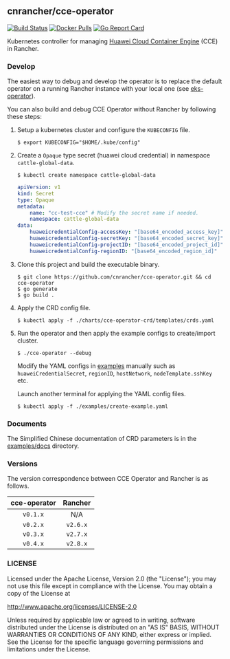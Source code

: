 ## cnrancher/cce-operator

[![Build Status](https://drone-pandaria.cnrancher.com/api/badges/cnrancher/cce-operator/status.svg?ref=refs/heads/main)](https://drone-pandaria.cnrancher.com/cnrancher/cce-operator)
[![Docker Pulls](https://img.shields.io/docker/pulls/cnrancher/cce-operator.svg)](https://store.docker.com/community/images/cnrancher/cce-operator)
[![Go Report Card](https://goreportcard.com/badge/github.com/cnrancher/cce-operator)](https://goreportcard.com/report/github.com/cnrancher/cce-operator)

Kubernetes controller for managing [Huawei Cloud Container Engine](https://www.huaweicloud.com/product/cce.html) (CCE) in Rancher.

### Develop

The easiest way to debug and develop the operator is to replace the default operator on a running Rancher instance with your local one (see [eks-operator](https://github.com/rancher/eks-operator#develop)).

You can also build and debug CCE Operator without Rancher by following these steps:

1. Setup a kubernetes cluster and configure the `KUBECONFIG` file.

    ```console
    $ export KUBECONFIG="$HOME/.kube/config"
    ```

1. Create a `Opaque` type secret (huawei cloud credential) in namespace `cattle-global-data`.

    ```console
    $ kubectl create namespace cattle-global-data
    ```

    ```yaml
    apiVersion: v1
    kind: Secret
    type: Opaque
    metadata:
        name: "cc-test-cce" # Modify the secret name if needed.
        namespace: cattle-global-data
    data:
        huaweicredentialConfig-accessKey: "[base64_encoded_access_key]"
        huaweicredentialConfig-secretKey: "[base64_encoded_secret_key]"
        huaweicredentialConfig-projectID: "[base64_encoded_project_id]"
        huaweicredentialConfig-regionID: "[base64_encoded_region_id]"
    ```

1. Clone this project and build the executable binary.

    ```console
    $ git clone https://github.com/cnrancher/cce-operator.git && cd cce-operator
    $ go generate
    $ go build .
    ```

1. Apply the CRD config file.

    ```console
    $ kubectl apply -f ./charts/cce-operator-crd/templates/crds.yaml
    ```

1. Run the operator and then apply the example configs to create/import cluster.

    ```console
    $ ./cce-operator --debug
    ```

    Modify the YAML configs in [examples](./examples/) manually such as `huaweiCredentialSecret`, `regionID`, `hostNetwork`, `nodeTemplate.sshKey` etc.

    Launch another terminal for applying the YAML config files.

    ```console
    $ kubectl apply -f ./examples/create-example.yaml
    ```

### Documents

The Simplified Chinese documentation of CRD parameters is in the [examples/docs](./examples/docs) directory.

### Versions

The version correspondence between CCE Operator and Rancher is as follows.

| cce-operator | Rancher  |
|:------------:|:--------:|
| `v0.1.x`     | N/A      |
| `v0.2.x`     | `v2.6.x` |
| `v0.3.x`     | `v2.7.x` |
| `v0.4.x`     | `v2.8.x` |

### LICENSE

Licensed under the Apache License, Version 2.0 (the "License");
you may not use this file except in compliance with the License.
You may obtain a copy of the License at

http://www.apache.org/licenses/LICENSE-2.0

Unless required by applicable law or agreed to in writing, software
distributed under the License is distributed on an "AS IS" BASIS,
WITHOUT WARRANTIES OR CONDITIONS OF ANY KIND, either express or implied.
See the License for the specific language governing permissions and
limitations under the License.
